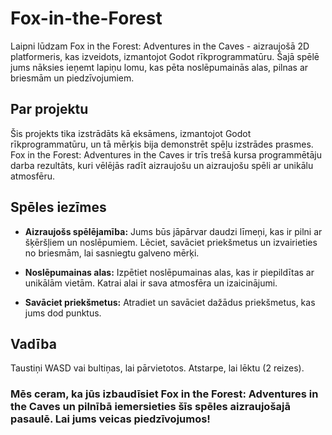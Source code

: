 # Fox-in-the-Forest
Laipni lūdzam Fox in the Forest: Adventures in the Caves - aizraujošā 2D platformeris, kas izveidots, izmantojot Godot rīkprogrammatūru. Šajā spēlē jums nāksies ieņemt lapiņu lomu, kas pēta noslēpumainās alas, pilnas ar briesmām un piedzīvojumiem.

## Par projektu
Šis projekts tika izstrādāts kā eksāmens, izmantojot Godot rīkprogrammatūru, un tā mērķis bija demonstrēt spēļu izstrādes prasmes. Fox in the Forest: Adventures in the Caves ir trīs trešā kursa programmētāju darba rezultāts, kuri vēlējās radīt aizraujošu un aizraujošu spēli ar unikālu atmosfēru.

## Spēles iezīmes
- **Aizraujošs spēlējamība:** Jums būs jāpārvar daudzi līmeņi, kas ir pilni ar šķēršļiem un noslēpumiem. Lēciet, savāciet priekšmetus un izvairieties no briesmām, lai sasniegtu galveno mērķi.  
* **Noslēpumainas alas:** Izpētiet noslēpumainas alas, kas ir piepildītas ar unikālām vietām. Katrai alai ir sava atmosfēra un izaicinājumi.  
+ **Savāciet priekšmetus:** Atradiet un savāciet dažādus priekšmetus, kas jums dod punktus.

## Vadība
Taustiņi WASD vai bultiņas, lai pārvietotos.
Atstarpe, lai lēktu (2 reizes).  


### Mēs ceram, ka jūs izbaudīsiet Fox in the Forest: Adventures in the Caves un pilnībā iemersieties šīs spēles aizraujošajā pasaulē. Lai jums veicas piedzīvojumos!
